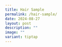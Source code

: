 ```yaml
---
title: Hair Sample
permalink: /hair-sample/
date: 2024-08-27
layout: post
description: ""
image: ""
variant: tiptap
---
```


